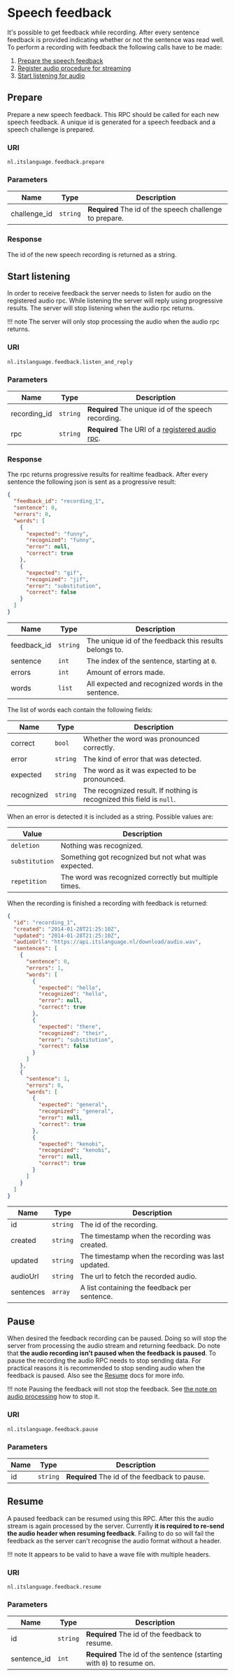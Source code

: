 # Speech feedback

It's possible to get feedback while recording. After every sentence feedback is
provided indicating whether or not the sentence was read well.
To perform a recording with feedback the following calls have to be made:

1. [Prepare the speech feedback](#prepare)
2. [Register audio procedure for streaming](wamp.md#register-audio-procedure)
3. [Start listening for audio](#listen)


## Prepare

Prepare a new speech feedback. This RPC should be called for each new speech
feedback. A unique id is generated for a speech feedback and a speech challenge
is prepared.

### URI

```
nl.itslanguage.feedback.prepare
```

### Parameters

Name            | Type     | Description
----------------|----------|------------
challenge_id    | `string` | **Required** The id of the speech challenge to prepare.

### Response

The id of the new speech recording is returned as a string.


## Start listening

In order to receive feedback the server needs to listen for audio on the
registered audio rpc. While listening the server will reply using progressive
results.
The server will stop listening when the audio rpc returns.

!!! note
    The server will only stop processing the audio when the audio rpc returns.

### URI

```
nl.itslanguage.feedback.listen_and_reply
```

### Parameters

Name         | Type     | Description
-------------|----------|------------
recording_id | `string` | **Required** The unique id of the speech recording.
rpc          | `string` | **Required** The URI of a [registered audio rpc](wamp.md#register-audio-procedure).

### Response

The rpc returns progressive results for realtime feadback. After every sentence
the following json is sent as a progressive result:

```json
{
  "feedback_id": "recording_1",
  "sentence": 0,
  "errors": 0,
  "words": [
    {
      "expected": "funny",
      "recognized": "funny",
      "error": null,
      "correct": true
    },
    {
      "expected": "gif",
      "recognized": "jif",
      "error": "substitution",
      "correct": false
    }
  ]
}
```

Name        | Type     | Description
------------|----------|------------
feedback_id | `string` | The unique id of the feedback this results belongs to.
sentence    | `int`    | The index of the sentence, starting at `0`.
errors      | `int`    | Amount of errors made.
words       | `list`   | All expected and recognized words in the sentence.

The list of words each contain the following fields:

Name       | Type     | Description
-----------|----------|------------
correct    | `bool`   | Whether the word was pronounced correctly.
error      | `string` | The kind of error that was detected.
expected   | `string` | The word as it was expected to be pronounced.
recognized | `string` | The recognized result. If nothing is recognized this field is `null`.

When an error is detected it is included as a string. Possible values are:

Value          | Description
---------------|------------
`deletion`     | Nothing was recognized.
`substitution` | Something got recognized but not what was expected.
`repetition`   | The word was recognized correctly but multiple times.

When the recording is finished a recording with feedback is returned:

```json
{
  "id": "recording_1",
  "created": "2014-01-28T21:25:10Z",
  "updated": "2014-01-28T21:25:10Z",
  "audioUrl": "https://api.itslanguage.nl/download/audio.wav",
  "sentences": [
    {
      "sentence": 0,
      "errors": 1,
      "words": [
        {
          "expected": "hello",
          "recognized": "hello",
          "error": null,
          "correct": true
        },
        {
          "expected": "there",
          "recognized": "their",
          "error": "substitution",
          "correct": false
        }
      ]
    },
    {
      "sentence": 1,
      "errors": 0,
      "words": [
        {
          "expected": "general",
          "recognized": "general",
          "error": null,
          "correct": true
        },
        {
          "expected": "kenobi",
          "recognized": "kenobi",
          "error": null,
          "correct": true
        }
      ]
    }
  ]
}
```

Name      | Type     | Description
----------|----------|------------
id        | `string` | The id of the recording.
created   | `string` | The timestamp when the recording was created.
updated   | `string` | The timestamp when the recording was last updated.
audioUrl  | `string` | The url to fetch the recorded audio.
sentences | `array`  | A list containing the feedback per sentence.


## Pause

When desired the feedback recording can be paused. Doing so will stop the
server from processing the audio stream and returning feedback. Do note that
**the audio recording isn't paused when the feedback is paused**. To pause the
recording the audio RPC needs to stop sending data. For practical reasons it is
recommended to stop sending audio when the feedback is paused. Also see the
[Resume](#resume) docs for more info.

!!! note
    Pausing the feedback will not stop the feedback. See
    [the note on audio processing](#start-listening) how to stop it.

### URI

```
nl.itslanguage.feedback.pause
```

### Parameters

Name | Type     | Description
-----|----------|------------
id   | `string` | **Required** The id of the feedback to pause.


## Resume

A paused feedback can be resumed using this RPC. After this the audio stream is
again processed by the server.
Currently **it is required to re-send the audio header when resuming
feedback**. Failing to do so will fail the feedback as the server can't
recognise the audio format without a header.

!!! note
    It appears to be valid to have a wave file with multiple headers.

### URI

```
nl.itslanguage.feedback.resume
```

### Parameters

Name        | Type     | Description
------------|----------|------------
id          | `string` | **Required** The id of the feedback to resume.
sentence_id | `int`    | **Required** The id of the sentence (starting with `0`) to resume on.
